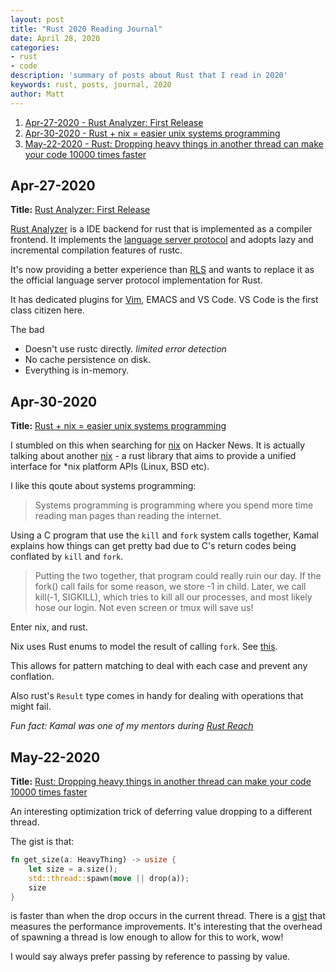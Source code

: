 ```yaml
---
layout: post
title: "Rust 2020 Reading Journal"
date: April 28, 2020
categories:
- rust
- code
description: 'summary of posts about Rust that I read in 2020'
keywords: rust, posts, journal, 2020
author: Matt
---
```


1. [Apr-27-2020 - Rust Analyzer: First Release](#apr-27-2020)
2. [Apr-30-2020 - Rust + nix = easier unix systems programming](#apr-30-2020)
3. [May-22-2020 - Rust: Dropping heavy things in another thread can make your code 10000 times faster](#may-22-2020)


## Apr-27-2020

**Title:** [Rust Analyzer: First Release][1]

[Rust Analyzer][2] is a IDE backend for rust that is implemented as a compiler frontend. It implements the
[language server protocol][3] and adopts lazy and incremental compilation features of rustc. 

It's now providing a better experience than [RLS][4] and wants to replace it as the official language server protocol
implementation for Rust.

It has dedicated plugins for [Vim][5], EMACS and VS Code. VS Code is the first class citizen here.

The bad
- Doesn't use rustc directly. _limited error detection_
- No cache persistence on disk.
- Everything is in-memory.

## Apr-30-2020

**Title:** [Rust + nix = easier unix systems programming][6]

I stumbled on this when searching for [nix][7] on Hacker News. It is actually
talking about another [nix][8] - a rust library that aims to provide a unified
interface for *nix platform APIs (Linux, BSD etc).

I like this qoute about systems programming:
> Systems programming is programming where you spend more time reading man pages than reading the internet.

Using a C program that use the `kill` and `fork` system calls together, Kamal explains how things
can get pretty bad due to C's return codes being conflated by `kill` and `fork`.

> Putting the two together, that program could really ruin our day. If the fork() call fails for
> some reason, we store -1 in child. Later, we call kill(-1, SIGKILL), which tries to kill all our
> processes, and most likely hose our login. Not even screen or tmux will save us!

Enter nix, and rust.

Nix uses Rust enums to model the result of calling `fork`. See [this][10].

This allows for pattern matching to deal with each case and prevent any conflation.

Also rust's `Result` type comes in handy for dealing with operations that might fail.

_Fun fact: Kamal was one of my mentors during [Rust Reach][9]_

## May-22-2020

**Title:** [Rust: Dropping heavy things in another thread can make your code 10000 times faster][11]

An interesting optimization trick of deferring value dropping to a different thread.

The gist is that:
```rust
fn get_size(a: HeavyThing) -> usize {
    let size = a.size();
    std::thread::spawn(move || drop(a));
    size
}
```
is faster than when the drop occurs in the current thread. There is a [gist][12] that measures the performance
improvements. It's interesting that the overhead of spawning a thread is low enough to allow for this to work, wow!

I would say always prefer passing by reference to passing by value.



[1]: https://rust-analyzer.github.io/blog/2020/04/20/first-release.html
[2]: https://github.com/rust-analyzer/rust-analyzer
[3]: https://microsoft.github.io/language-server-protocol/
[4]: https://github.com/rust-lang/rls
[5]: https://github.com/fannheyward/coc-rust-analyzer
[6]: http://kamalmarhubi.com/blog/2016/04/13/rust-nix-easier-unix-systems-programming-3/
[7]: https://nixos.org
[8]: https://github.com/nix-rust/nix/
[9]: https://blog.rust-lang.org/2017/06/27/Increasing-Rusts-Reach.html
[10]: https://github.com/nix-rust/nix/blob/5c8cdd005270557ceb91cdafc1eca7c971ee9219/src/unistd.rs#L162-L165
[11]: https://abramov.io/rust-dropping-things-in-another-thread
[12]: https://play.rust-lang.org/?version=stable&mode=debug&edition=2018&gist=e6036d23879b0d0abda5196dfa8a131e
